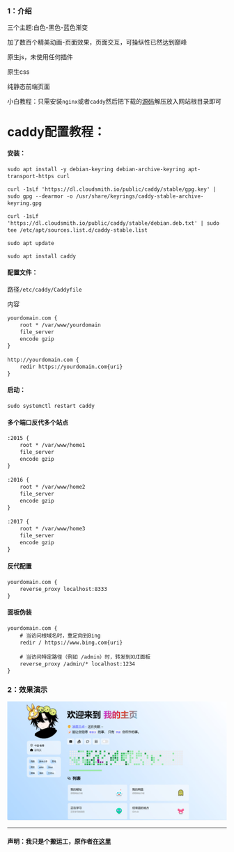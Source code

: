 ### 1：介绍

三个主题:白色-黑色-蓝色渐变

加了数百个精美动画-页面效果，页面交互，可操纵性已然达到巅峰

原生js，未使用任何插件

原生css

纯静态前端页面

小白教程：只需安装`nginx`或者`caddy`然后把下载的[源码](https://github.com/taotao1058/home/releases)解压放入网站根目录即可

# caddy配置教程：

#### 安装：
```
sudo apt install -y debian-keyring debian-archive-keyring apt-transport-https curl
```
```
curl -1sLf 'https://dl.cloudsmith.io/public/caddy/stable/gpg.key' | sudo gpg --dearmor -o /usr/share/keyrings/caddy-stable-archive-keyring.gpg
```
```
curl -1sLf 'https://dl.cloudsmith.io/public/caddy/stable/debian.deb.txt' | sudo tee /etc/apt/sources.list.d/caddy-stable.list
```
```
sudo apt update
```
```
sudo apt install caddy
```

#### 配置文件：

路径`/etc/caddy/Caddyfile`

内容

```
yourdomain.com {
    root * /var/www/yourdomain
    file_server
    encode gzip
}

http://yourdomain.com {
    redir https://yourdomain.com{uri}
}
```

#### 启动：
```
sudo systemctl restart caddy
```

#### 多个端口反代多个站点
```
:2015 {
    root * /var/www/home1
    file_server
    encode gzip
}

:2016 {
    root * /var/www/home2
    file_server
    encode gzip
}

:2017 {
    root * /var/www/home3
    file_server
    encode gzip
}
```
#### 反代配置
```
yourdomain.com {
    reverse_proxy localhost:8333
}
```

#### 面板伪装
```
yourdomain.com {
    # 当访问根域名时，重定向到Bing
    redir / https://www.bing.com{uri}

    # 当访问特定路径（例如 /admin）时，转发到XUI面板
    reverse_proxy /admin/* localhost:1234
}
```



### 2：效果演示

 ![alt](/static/home.jpg)

---

#### 声明：我只是个搬运工，原作者[在这里](https://github.com/ZYYO666)
